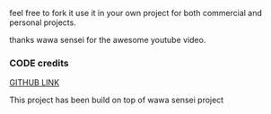 feel free to fork it use it in your own project for both commercial and personal projects.

thanks wawa sensei for the awesome youtube video. 


### CODE  credits

[GITHUB LINK](https://github.com/wass08/)


This project has been build on top of wawa sensei project 
